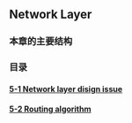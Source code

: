 ## Network Layer

### 本章的主要结构

### 目录

#### [5-1 Network layer disign issue](sec01.md)
#### [5-2 Routing algorithm](sec02.md)
